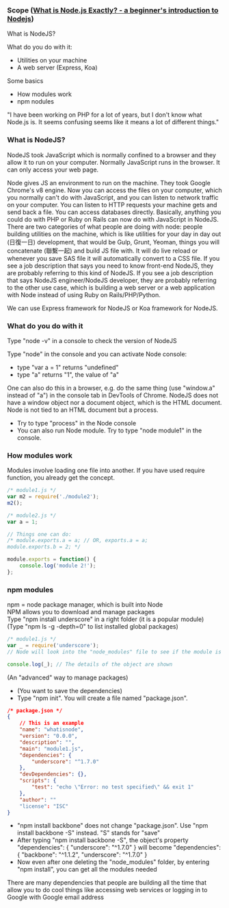 ### Scope ([What is Node.js Exactly? - a beginner's introduction to Nodejs](https://www.youtube.com/watch?v=pU9Q6oiQNd0))

What is NodeJS?

What do you do with it:
- Utilities on your machine
- A web server (Express, Koa)

Some basics
- How modules work
- npm nodules

"I have been working on PHP for a lot of years, but I don't know what Node.js is. It seems confusing seems like it means a lot of different things."

### What is NodeJS?

NodeJS took JavaScript which is normally confined to a browser and they allow it to run on your computer. Normally JavaScript runs in the browser. It can only access your web page.

Node gives JS an environment to run on the machine. They took Google Chrome's v8 engine. Now you can access the files on your computer, which you normally can't do with JavaScript, and you can listen to network traffic on your computer. You can listen to HTTP requests your machine gets and send back a file. You can access databases directly. Basically, anything you could do with PHP or Ruby on Rails can now do with JavaScript in NodeJS. There are two categories of what people are doing with node: people building utilities on the machine, which is like utilities for your day in day out (日復一日) development, that would be Gulp, Grunt, Yeoman, things you will concatenate (聯繫一起) and build JS file with. It will do live reload or whenever you save SAS file it will automatically convert to a CSS file. If you see a job description that says you need to know front-end NodeJS, they are probably referring to this kind of NodeJS. If you see a job description that says NodeJS engineer/NodeJS developer, they are probably referring to the other use case, which is building a web server or a web application with Node instead of using Ruby on Rails/PHP/Python.

We can use Express framework for NodeJS or Koa framework for NodeJS.

### What do you do with it

Type "node -v" in a console to check the version of NodeJS

Type "node" in the console and you can activate Node console:
- type "var a = 1" returns "undefined"
- type "a" returns "1", the value of "a"

One can also do this in a browser, e.g. do the same thing (use "window.a" instead of "a") in the console tab in DevTools of Chrome. NodeJS does not have a window object nor a document object, which is the HTML document. Node is not tied to an HTML document but a process.
- Try to type "process" in the Node console
- You can also run Node module. Try to type "node module1" in the console.

### How modules work

Modules involve loading one file into another. If you have used require function, you already get the concept.

```javascript
/* module1.js */
var m2 = require('./module2');
m2();

/* module2.js */
var a = 1;

// Things one can do:
/* module.exports.a = a; // OR, exports.a = a;
module.exports.b = 2; */

module.exports = function() {
    console.log('module 2!');
};
```

### npm modules

npm = node package manager, which is built into Node\
NPM allows you to download and manage packages\
Type "npm install underscore" in a right folder (it is a popular module)\
(Type "npm ls -g -depth=0" to list installed global packages)

```javascript
/* module1.js */
var _ = require('underscore');
// Node will look into the "node_modules" file to see if the module is installed

console.log(_); // The details of the object are shown
```

(An "advanced" way to manage packages)
- (You want to save the dependencies)
- Type "npm init". You will create a file named "package.json".

```json
/* package.json */
{
    // This is an example
    "name": "whatisnode",
    "version": "0.0.0",
    "description": "",
    "main": "module1.js",
    "dependencies": {
        "underscore": "^1.7.0"
    },
    "devDependencies": {},
    "scripts": {
        "test": "echo \"Error: no test specified\" && exit 1"
    },
    "author": ""
    "license": "ISC"
}
```
- "npm install backbone" does not change "package.json". Use "npm install backbone -S" instead. "S" stands for "save"
- After typing "npm install backbone -S", the object's property
"dependencies": { "underscore": "^1.7.0" } will become
"dependencies": { "backbone": "^1.1.2", "underscore": "^1.7.0" }
- Now even after one deleting the "node_modules" folder, by entering "npm install", you can get all the modules needed

There are many dependencies that people are building all the time that allow you to do cool things like accessing web services or logging in to Google with Google email address
